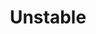 ---
abv: 7.0%
alt: 
availability: Keg
bitterness: 
description: A hazy IPA coming in at 7% ABV, smooth drinking and crushable. Unstable is a constant project for us....guess it is living up to its name! We felt the hop character was a little light with our typical recipe so we opted for a third dry hop addition on this one utilizing Citra. It will be slightly different than the past batches but maybe even more juicy with a bitterness kick on the back end. In the dry hop we used Citra, Falconers Flight, and El Dorado.
gravity: 
hops: 
ibu: 42
img: unstable.jpg
layout: beer
malt: 
modal-id: unstable
title: Unstable
on-tap: nope
sourness: 
style: Hazy IPA
---